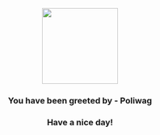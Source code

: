 <p align="center">
            <img src="https://raw.githubusercontent.com/PokeAPI/sprites/master/sprites/pokemon/60.png" width="150" height="150">
          </p>
          <h3 align="center">You have been greeted by - <b>Poliwag</b></h3>
          <h3 align="center">Have a nice day!</h3>
        
